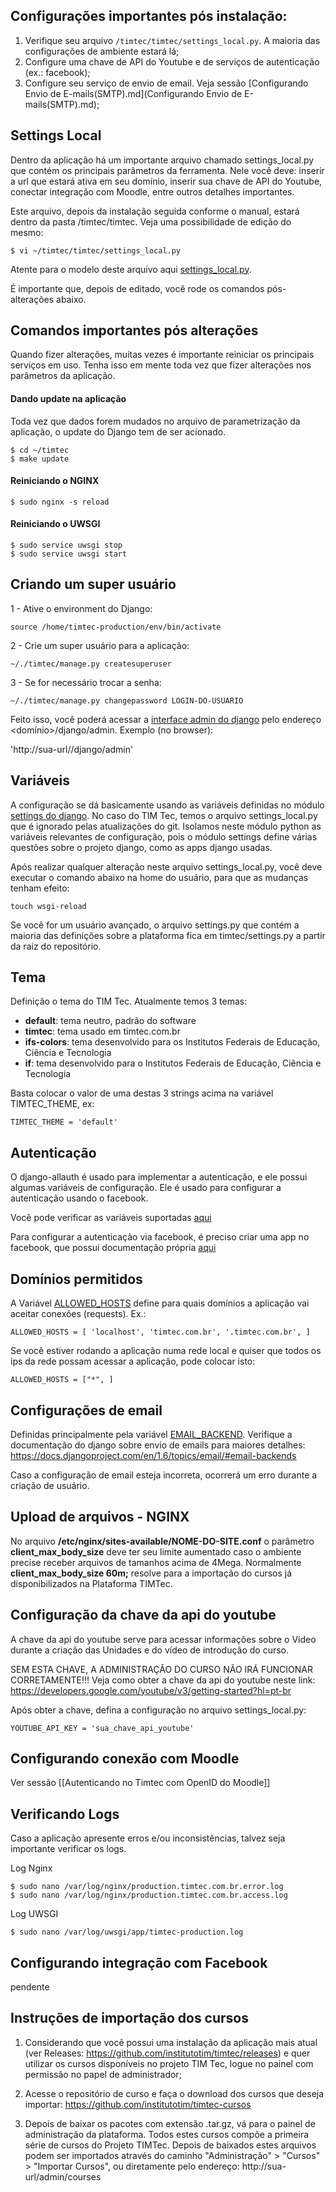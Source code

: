 ## Configurações importantes pós instalação:

1. Verifique seu arquivo `/timtec/timtec/settings_local.py`. A maioria das configurações de ambiente estará lá;
2. Configure uma chave de API do Youtube e de serviços de autenticação (ex.: facebook);
3. Configure seu serviço de envio de email. Veja sessão [Configurando Envio de E-mails(SMTP).md](Configurando Envio de E-mails(SMTP).md);

## Settings Local
Dentro da aplicação há um importante arquivo chamado settings_local.py que contém os principais parâmetros da ferramenta. Nele você deve: inserir a url que estará ativa em seu domínio, inserir sua chave de API do Youtube, conectar integração com Moodle, entre outros detalhes importantes.

Este arquivo, depois da instalação seguida conforme o manual, estará dentro da pasta /timtec/timtec. Veja uma possibilidade de edição do mesmo:

```
$ vi ~/timtec/timtec/settings_local.py
```

Atente para o modelo deste arquivo aqui [settings_local.py](https://github.com/institutotim/timtec/blob/master/timtec/settings_local.py.template).

É importante que, depois de editado, você rode os comandos pós-alterações abaixo.

## Comandos importantes pós alterações

Quando fizer alterações, muitas vezes é importante reiniciar os principais serviços em uso. Tenha isso em mente toda vez que fizer alterações nos parâmetros da aplicação.


#### Dando update na aplicação
Toda vez que dados forem mudados no arquivo de parametrização da aplicação, o update do Django tem de ser acionado.

```
$ cd ~/timtec
$ make update
```

#### Reiniciando o NGINX
```
$ sudo nginx -s reload
```

#### Reiniciando o UWSGI
```
$ sudo service uwsgi stop
$ sudo service uwsgi start
```

## Criando um super usuário

1 - Ative o environment do Django:

  `source /home/timtec-production/env/bin/activate`

2 - Crie um super usuário para a aplicação:

`~/./timtec/manage.py createsuperuser`

3 - Se for necessário trocar a senha:

`~/./timtec/manage.py changepassword LOGIN-DO-USUARIO`

Feito isso, você poderá acessar a [interface admin do django](https://docs.djangoproject.com/en/1.6/ref/contrib/admin/) pelo endereço <domínio>/django/admin. Exemplo (no browser):

'http://sua-url//django/admin'

## Variáveis

A configuração se dá basicamente usando as variáveis definidas no módulo [settings do django](https://docs.djangoproject.com/en/1.8/ref/settings/). No caso do TIM Tec, temos o arquivo settings_local.py que é ignorado pelas atualizações do git. Isolamos neste módulo python as variáveis relevantes de configuração, pois o módulo settings define várias questões sobre o projeto django, como as apps django usadas.

Após realizar qualquer alteração neste arquivo settings_local.py, você deve executar o comando abaixo na home do usuário, para que as mudanças tenham efeito:

`touch wsgi-reload`

Se você for um usuário avançado, o arquivo settings.py que contém a maioria das definições sobre a plataforma fica em timtec/settings.py a partir da raiz do repositório.

## Tema

Definição o tema do TIM Tec. Atualmente temos 3 temas:

* **default**: tema neutro, padrão do software
* **timtec**: tema usado em timtec.com.br
* **ifs-colors**: tema desenvolvido para os Institutos Federais de Educação, Ciência e Tecnologia
* **if**: tema desenvolvido para o Institutos Federais de Educação, Ciência e Tecnologia

Basta colocar o valor de uma destas 3 strings acima na variável TIMTEC_THEME, ex:

`TIMTEC_THEME = 'default'`

## Autenticação

O django-allauth é usado para implementar a autenticação, e ele possui algumas variáveis de configuração. Ele é usado para configurar a autenticação usando o facebook.

Você pode verificar as variáveis suportadas [aqui](https://readthedocs.org/projects/django-allauth/)

Para configurar a autenticação via facebook, é preciso criar uma app no facebook, que possui documentação própria [aqui](https://developers.facebook.com/docs/javascript)

## Domínios permitidos

A Variável [ALLOWED_HOSTS](https://docs.djangoproject.com/en/1.6/ref/settings/#allowed-hosts) define para quais domínios a aplicação vai aceitar conexões (requests). Ex.:

`ALLOWED_HOSTS = [
    'localhost',
    'timtec.com.br',
    '.timtec.com.br',
]`

Se você estiver rodando a aplicação numa rede local e quiser que todos os ips da rede possam acessar a aplicação, pode colocar isto:

`ALLOWED_HOSTS = ["*",
]`


## Configurações de email

Definidas principalmente pela variável [EMAIL_BACKEND](https://docs.djangoproject.com/en/1.6/ref/settings/#email-backend). Verifique a documentação do django sobre envio de emails para maiores detalhes: https://docs.djangoproject.com/en/1.6/topics/email/#email-backends

Caso a configuração de email esteja incorreta, ocorrerá um erro durante a criação de usuário.

## Upload de arquivos - NGINX
No arquivo **/etc/nginx/sites-available/NOME-DO-SITE.conf** o parâmetro **client_max_body_size** deve ter seu limite aumentado caso o ambiente precise receber arquivos de tamanhos acima de 4Mega. Normalmente **client_max_body_size 60m;** resolve para a importação do cursos já disponibilizados na Plataforma TIMTec.

## Configuração da chave da api do youtube
A chave da api do youtube serve para acessar informações sobre o Vídeo durante a criação das Unidades e do vídeo de introdução do curso.

SEM ESTA CHAVE, A ADMINISTRAÇÃO DO CURSO NÃO IRÁ FUNCIONAR CORRETAMENTE!!!
Veja como obter a chave da api do youtube neste link: https://developers.google.com/youtube/v3/getting-started?hl=pt-br

Após obter a chave, defina a configuração no arquivo settings_local.py:

`YOUTUBE_API_KEY = 'sua_chave_api_youtube'`

## Configurando conexão com Moodle
Ver sessão [[Autenticando no Timtec com OpenID do Moodle]]

## Verificando Logs
Caso a aplicação apresente erros e/ou inconsistências, talvez seja importante verificar os logs.

Log Nginx
```
$ sudo nano /var/log/nginx/production.timtec.com.br.error.log
$ sudo nano /var/log/nginx/production.timtec.com.br.access.log
```

Log UWSGI
```
$ sudo nano /var/log/uwsgi/app/timtec-production.log
```

## Configurando integração com Facebook

pendente


## Instruções de importação dos cursos
1. Considerando que você possui uma instalação da aplicação mais atual (ver Releases: https://github.com/institutotim/timtec/releases) e quer utilizar os cursos disponíveis no projeto TIM Tec, logue no painel com permissão  no papel de administrador;

2. Acesse o repositório de curso e faça o download dos cursos que deseja importar: https://github.com/institutotim/timtec-cursos

3. Depois de baixar os pacotes com extensão .tar.gz, vá para o painel de administração da plataforma. Todos estes cursos compõe a primeira série de cursos do Projeto TIMTec. Depois de baixados estes arquivos podem ser importados através do caminho "Administração" > "Cursos" > "Importar Cursos", ou diretamente pelo endereço: http://sua-url/admin/courses
